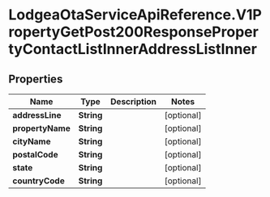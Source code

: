 # LodgeaOtaServiceApiReference.V1PropertyGetPost200ResponsePropertyContactListInnerAddressListInner

## Properties

Name | Type | Description | Notes
------------ | ------------- | ------------- | -------------
**addressLine** | **String** |  | [optional] 
**propertyName** | **String** |  | [optional] 
**cityName** | **String** |  | [optional] 
**postalCode** | **String** |  | [optional] 
**state** | **String** |  | [optional] 
**countryCode** | **String** |  | [optional] 


